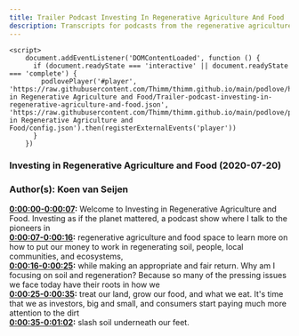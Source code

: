```yaml
---
title: Trailer Podcast Investing In Regenerative Agriculture And Food
description: Transcripts for podcasts from the regenerative agriculture space. Search and find episodes and timestamps.
---
```


<script src="https://cdn.podlove.org/web-player/embed.js"></script>
    <script>
        document.addEventListener('DOMContentLoaded', function () {
          if (document.readyState === 'interactive' || document.readyState === 'complete') {
            podlovePlayer('#player', 'https://raw.githubusercontent.com/Thimm/thimm.github.io/main/podlove/https://raw.githubusercontent.com/Thimm/thimm.github.io/main/podlove/podlove/Investing in Regenerative Agriculture and Food/Trailer-podcast-investing-in-regenerative-agriculture-and-food.json', 'https://raw.githubusercontent.com/Thimm/thimm.github.io/main/podlove/podlove/Investing in Regenerative Agriculture and Food/config.json').then(registerExternalEvents('player'))
          }
        })
  </script>

### Investing in Regenerative Agriculture and Food  (2020-07-20)  
### Author(s): Koen van Seijen  

**[0:00:00-0:00:07](https://investinginregenerativeagriculture.com#t=0:00:00):**  Welcome to Investing in Regenerative Agriculture and Food.  Investing as if the planet mattered,  a podcast show where I talk to the pioneers in  
**[0:00:07-0:00:16](https://investinginregenerativeagriculture.com#t=0:00:07):**  regenerative agriculture and food space to learn more on how to put  our money to work in regenerating soil, people,  local communities, and ecosystems,  
**[0:00:16-0:00:25](https://investinginregenerativeagriculture.com#t=0:00:16):**  while making an appropriate and fair return.  Why am I focusing on soil and regeneration?  Because so many of the pressing issues we face today have their roots in how we  
**[0:00:25-0:00:35](https://investinginregenerativeagriculture.com#t=0:00:25):**  treat our land, grow our food, and what we eat.  It's time that we as investors, big and small,  and consumers start paying much more attention to the dirt  
**[0:00:35-0:01:02](https://investinginregenerativeagriculture.com#t=0:00:35):**  slash soil underneath our feet.  